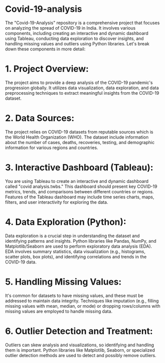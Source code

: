 # Covid-19-analysis
The "Covid-19-Analysis" repository is a comprehensive project that focuses on analyzing the spread of COVID-19 in India. It involves various components, including creating an interactive and dynamic dashboard using Tableau, conducting data exploration to discover insights, and handling missing values and outliers using Python libraries. Let's break down these components in more detail:

# 1. Project Overview:

The project aims to provide a deep analysis of the COVID-19 pandemic's progression globally.
It utilizes data visualization, data exploration, and data preprocessing techniques to extract meaningful insights from the COVID-19 dataset.


# 2. Data Sources:

The project relies on COVID-19 datasets from reputable sources which is the World Health Organization (WHO).
The dataset include information about the number of cases, deaths, recoveries, testing, and demographic information for various regions and countries.

# 3. Interactive Dashboard (Tableau):

You are using Tableau to create an interactive and dynamic dashboard called "covid analysis.twbs."
This dashboard should present key COVID-19 metrics, trends, and comparisons between different countries or regions.
Features of the Tableau dashboard may include time series charts, maps, filters, and user interactivity for exploring the data.

# 4. Data Exploration (Python):

Data exploration is a crucial step in understanding the dataset and identifying patterns and insights.
Python libraries like Pandas, NumPy, and Matplotlib/Seaborn are used to perform exploratory data analysis (EDA).
EDA involves summary statistics, data visualization (e.g., histograms, scatter plots, box plots), and identifying correlations and trends in the COVID-19 data.

# 5. Handling Missing Values:

It's common for datasets to have missing values, and these must be addressed to maintain data integrity.
Techniques like imputation (e.g., filling missing values with mean, median, or mode) or dropping rows/columns with missing values are employed to handle missing data.


# 6. Outlier Detection and Treatment:

Outliers can skew analysis and visualizations, so identifying and handling them is important.
Python libraries like Matplotlib, Seaborn, or specialized outlier detection methods are used to detect and possibly remove outliers.

